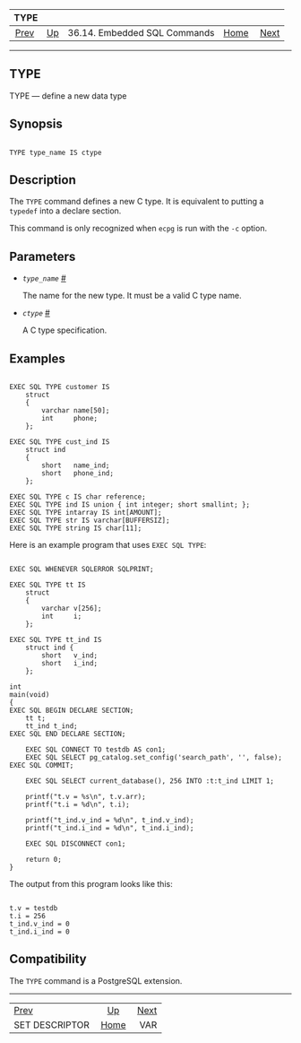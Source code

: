 

|                          TYPE                          |                                                             |                              |                                                       |                                  |
| :----------------------------------------------------: | :---------------------------------------------------------- | :--------------------------: | ----------------------------------------------------: | -------------------------------: |
| [Prev](ecpg-sql-set-descriptor.html "SET DESCRIPTOR")  | [Up](ecpg-sql-commands.html "36.14. Embedded SQL Commands") | 36.14. Embedded SQL Commands | [Home](index.html "PostgreSQL 17devel Documentation") |  [Next](ecpg-sql-var.html "VAR") |

***

## TYPE

TYPE — define a new data type

## Synopsis

```

TYPE type_name IS ctype
```

## Description

The `TYPE` command defines a new C type. It is equivalent to putting a `typedef` into a declare section.

This command is only recognized when `ecpg` is run with the `-c` option.

## Parameters

* *`type_name`* [#](#ECPG-SQL-TYPE-TYPE-NAME)

    The name for the new type. It must be a valid C type name.

* *`ctype`* [#](#ECPG-SQL-TYPE-CTYPE)

    A C type specification.

## Examples

```

EXEC SQL TYPE customer IS
    struct
    {
        varchar name[50];
        int     phone;
    };

EXEC SQL TYPE cust_ind IS
    struct ind
    {
        short   name_ind;
        short   phone_ind;
    };

EXEC SQL TYPE c IS char reference;
EXEC SQL TYPE ind IS union { int integer; short smallint; };
EXEC SQL TYPE intarray IS int[AMOUNT];
EXEC SQL TYPE str IS varchar[BUFFERSIZ];
EXEC SQL TYPE string IS char[11];
```

Here is an example program that uses `EXEC SQL TYPE`:

```

EXEC SQL WHENEVER SQLERROR SQLPRINT;

EXEC SQL TYPE tt IS
    struct
    {
        varchar v[256];
        int     i;
    };

EXEC SQL TYPE tt_ind IS
    struct ind {
        short   v_ind;
        short   i_ind;
    };

int
main(void)
{
EXEC SQL BEGIN DECLARE SECTION;
    tt t;
    tt_ind t_ind;
EXEC SQL END DECLARE SECTION;

    EXEC SQL CONNECT TO testdb AS con1;
    EXEC SQL SELECT pg_catalog.set_config('search_path', '', false); EXEC SQL COMMIT;

    EXEC SQL SELECT current_database(), 256 INTO :t:t_ind LIMIT 1;

    printf("t.v = %s\n", t.v.arr);
    printf("t.i = %d\n", t.i);

    printf("t_ind.v_ind = %d\n", t_ind.v_ind);
    printf("t_ind.i_ind = %d\n", t_ind.i_ind);

    EXEC SQL DISCONNECT con1;

    return 0;
}
```

The output from this program looks like this:

```

t.v = testdb
t.i = 256
t_ind.v_ind = 0
t_ind.i_ind = 0
```

## Compatibility

The `TYPE` command is a PostgreSQL extension.

***

|                                                        |                                                             |                                  |
| :----------------------------------------------------- | :---------------------------------------------------------: | -------------------------------: |
| [Prev](ecpg-sql-set-descriptor.html "SET DESCRIPTOR")  | [Up](ecpg-sql-commands.html "36.14. Embedded SQL Commands") |  [Next](ecpg-sql-var.html "VAR") |
| SET DESCRIPTOR                                         |    [Home](index.html "PostgreSQL 17devel Documentation")    |                              VAR |
